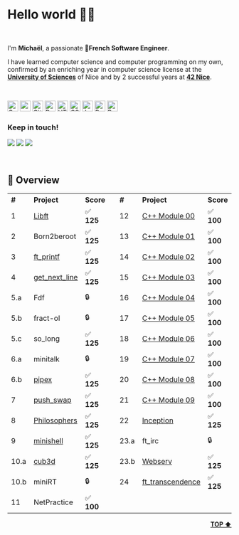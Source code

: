 <a id="readme-top" name="readme-top"></a>

<!-- ------------------------------
* TITLE, DESCRIPTION & CONTACT
------------------------------ -->
# Hello world 👋🏼

<br>

I'm **Michaël**, a passionate **🥖French Software Engineer**.

I have learned computer science and computer programming on my own, confirmed by an enriching year in computer science license at the [**University of Sciences**](https://univ-cotedazur.eu/) of Nice and by 2 successful years at [**42 Nice**](https://42.fr/en/homepage/).

<br>

<p align="left">
    <img alt="C" title="C" src="https://cdn.worldvectorlogo.com/logos/c-1.svg" height="24" width="24">
    <img alr="C++" src="https://cdn.worldvectorlogo.com/logos/c.svg" height="24" width="24">
    <img alt="Git" title="Git" src="https://cdn.worldvectorlogo.com/logos/git-icon.svg" height="24" width="24">
    <img alt="Docker" title="Docker" src="https://cdn.worldvectorlogo.com/logos/docker-4.svg" height="24" width="24">
    <img alt="HTML5" title="HTML5" src="https://cdn.worldvectorlogo.com/logos/html-1.svg" height="24" width="24">
    <img alt="CSS3" title="CSS3" src="https://cdn.worldvectorlogo.com/logos/css-3.svg" height="24" width="24">
    <img alt="Javascript" title="Javascript" src="https://cdn.worldvectorlogo.com/logos/logo-javascript.svg" height="24" width="24">
    <img alt="React" title="React" src="https://cdn.worldvectorlogo.com/logos/react-2.svg" height="24" width="24">
    <img alt="Python" title="Python" src="https://cdn.worldvectorlogo.com/logos/python-5.svg" height="24" width="24">
</p>

### Keep in touch!

[![](https://img.shields.io/badge/Linkedin-0e76a8?style=for-the-badge&logo=linkedin&logoColor=ffffff)](https://www.linkedin.com/in/michael-conreaux)
[![](https://img.shields.io/badge/Github-454545?style=for-the-badge&logo=github&logoColor=ffffff)](https://github.com/rilemko)
[![](https://img.shields.io/badge/Email-e74c3c?style=for-the-badge&logo=gmail&logoColor=ffffff)](mailto:rilemko@gmail.com)

<a id="readme-overview" name="readme-overview"></a>
<br>

<!-- ------------------------------
* OVERVIEW
------------------------------ -->
## 👀 Overview

<table>
    <tr>
        <th align="left" width="600px">#</th>
        <th align="left" width="2200px">Project</th>
        <th align="left" width="2200px">Score</th>
        <th rowspan="100"></th>
        <th align="left" width="600px">#</th>
        <th align="left" width="2200px">Project</th>
        <th align="left" width="2200px">Score</th>
    </tr>
    <tr>
        <td>1</td>
        <td><a href="https://github.com/rilemko/42-libft">Libft</a></td>
        <td>✅ <b>125</b></td>
        <td>12</td>
        <td><a href="https://github.com/rilemko/42-cpp/tree/main/cpp00">C++ Module 00</a></td>
        <td>✅ <b>100</b></td>
    </tr>
    <tr>
        <td>2</td>
        <td>Born2beroot</td>
        <td>✅ <b>125</b></td>
        <td>13</td>
        <td><a href="https://github.com/rilemko/42-cpp/tree/main/cpp01">C++ Module 01</a></td>
        <td>✅ <b>100</b></td>
    </tr>
    <tr>
        <td>3</td>
        <td><a href="https://github.com/rilemko/42-ft_printf">ft_printf</a></td>
        <td>✅ <b>125</b></td>
        <td>14</td>
        <td><a href="https://github.com/rilemko/42-cpp/tree/main/cpp02">C++ Module 02</a></td>
        <td>✅ <b>100</b></td>
    </tr>
    <tr>
        <td>4</td>
        <td><a href="https://github.com/rilemko/42-get_next_line">get_next_line</a></td>
        <td>✅ <b>125</b></td>
        <td>15</td>
        <td><a href="https://github.com/rilemko/42-cpp/tree/main/cpp03">C++ Module 03</a></td>
        <td>✅ <b>100</b></td>
    </tr>
    <tr>
        <td>5.a</td>
        <td>Fdf</td>
        <td>🔒</td>
        <td>16</td>
        <td><a href="https://github.com/rilemko/42-cpp/tree/main/cpp04">C++ Module 04</a></td>
        <td>✅ <b>100</b></td>
    </tr>
    <tr>
        <td>5.b</td>
        <td>fract-ol</td>
        <td>🔒</td>
        <td>17</td>
        <td><a href="https://github.com/rilemko/42-cpp/tree/main/cpp05">C++ Module 05</a></td>
        <td>✅ <b>100</b></td>
    </tr>
    <tr>
        <td>5.c</td>
        <td>so_long</td>
        <td>✅ <b>125</b></td>
        <td>18</td>
        <td><a href="https://github.com/rilemko/42-cpp/tree/main/cpp06">C++ Module 06</a></td>
        <td>✅ <b>100</b></td>
    </tr>
    <tr>
        <td>6.a</td>
        <td>minitalk</td>
        <td>🔒</td>
        <td>19</td>
        <td><a href="https://github.com/rilemko/42-cpp/tree/main/cpp07">C++ Module 07</a></td>
        <td>✅ <b>100</b></td>
    </tr>
    <tr>
        <td>6.b</td>
        <td><a href="https://github.com/rilemko/42-pipex">pipex</a></td>
        <td>✅ <b>125</b></td>
        <td>20</td>
        <td><a href="https://github.com/rilemko/42-cpp/tree/main/cpp08">C++ Module 08</a></td>
        <td>✅ <b>100</b></td>
    </tr>
    <tr>
        <td>7</td>
        <td><a href="https://github.com/rilemko/42-push_swap">push_swap</a></td>
        <td>✅ <b>125</b></td>
        <td>21</td>
        <td><a href="https://github.com/rilemko/42-cpp/tree/main/cpp09">C++ Module 09</a></td>
        <td>✅ <b>100</b></td>
    </tr>
    <tr>
        <td>8</td>
        <td><a href="https://github.com/rilemko/42-philosophers/tree/main">Philosophers</a></td>
        <td>✅ <b>125</b></td>
        <td>22</td>
        <td><a href="https://github.com/rilemko/42-inception/tree/main">Inception</a></td>
        <td>✅ <b>125</b></td>
    </tr>
    <tr>
        <td>9</td>
        <td><a href="https://github.com/rilemko/42-minishell/tree/main">minishell</a></td>
        <td>✅ <b>125</b></td>
        <td>23.a</td>
        <td>ft_irc</td>
        <td>🔒</td>
    </tr>
    <tr>
        <td>10.a</td>
        <td><a href="https://github.com/rilemko/42-cub3d">cub3d</a></td>
        <td>✅ <b>125</b></td>
        <td>23.b</td>
        <td><a href="https://github.com/rilemko/42-webserv">Webserv</a></td>
        <td>✅ <b>125</b></td>
    </tr>
    <tr>
        <td>10.b</td>
        <td>miniRT</td>
        <td>🔒</td>
        <td>24</td>
        <td><a href="https://github.com/rilemko/42-ft_transcendence">ft_transcendence</a></td>
        <td>✅ <b>125</b></td>
    </tr>
    <tr>
        <td>11</td>
        <td>NetPractice</td>
        <td>✅ <b>100</b></td>
        <td></td>
        <td></td>
        <td></td>
    </tr>
</table>

<p align="right"><b><a href="#readme-top">TOP ⬆️</a></b></p>
